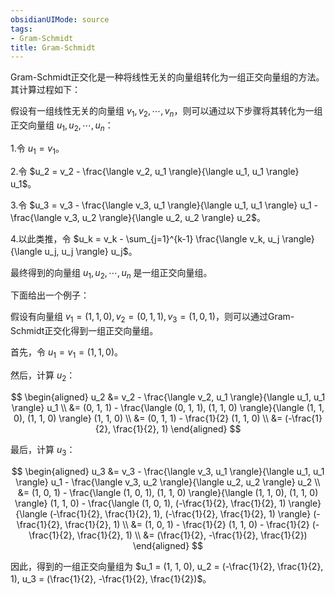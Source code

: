 ```yaml
---
obsidianUIMode: source
tags:  
- Gram-Schmidt
title: Gram-Schmidt
---
```

Gram-Schmidt正交化是一种将线性无关的向量组转化为一组正交向量组的方法。其计算过程如下：

假设有一组线性无关的向量组 $v_1, v_2, \cdots, v_n$，则可以通过以下步骤将其转化为一组正交向量组 $u_1, u_2, \cdots, u_n$：

1.令 $u_1 = v_1$。

2.令 $u_2 = v_2 - \frac{\langle v_2, u_1 \rangle}{\langle u_1, u_1 \rangle} u_1$。

3.令 $u_3 = v_3 - \frac{\langle v_3, u_1 \rangle}{\langle u_1, u_1 \rangle} u_1 - \frac{\langle v_3, u_2 \rangle}{\langle u_2, u_2 \rangle} u_2$。

4.以此类推，令 $u_k = v_k - \sum_{j=1}^{k-1} \frac{\langle v_k, u_j \rangle}{\langle u_j, u_j \rangle} u_j$。

最终得到的向量组 $u_1, u_2, \cdots, u_n$ 是一组正交向量组。

下面给出一个例子：

假设有向量组 $v_1 = (1, 1, 0), v_2 = (0, 1, 1), v_3 = (1, 0, 1)$，则可以通过Gram-Schmidt正交化得到一组正交向量组。

首先，令 $u_1 = v_1 = (1, 1, 0)$。

然后，计算 $u_2$：

$$
\begin{aligned}
u_2 &= v_2 - \frac{\langle v_2, u_1 \rangle}{\langle u_1, u_1 \rangle} u_1 \\
&= (0, 1, 1) - \frac{\langle (0, 1, 1), (1, 1, 0) \rangle}{\langle (1, 1, 0), (1, 1, 0) \rangle} (1, 1, 0) \\
&= (0, 1, 1) - \frac{1}{2} (1, 1, 0) \\
&= (-\frac{1}{2}, \frac{1}{2}, 1)
\end{aligned}
$$

最后，计算 $u_3$：

$$
\begin{aligned}
u_3 &= v_3 - \frac{\langle v_3, u_1 \rangle}{\langle u_1, u_1 \rangle} u_1 - \frac{\langle v_3, u_2 \rangle}{\langle u_2, u_2 \rangle} u_2 \\
&= (1, 0, 1) - \frac{\langle (1, 0, 1), (1, 1, 0) \rangle}{\langle (1, 1, 0), (1, 1, 0) \rangle} (1, 1, 0) - \frac{\langle (1, 0, 1), (-\frac{1}{2}, \frac{1}{2}, 1) \rangle}{\langle (-\frac{1}{2}, \frac{1}{2}, 1), (-\frac{1}{2}, \frac{1}{2}, 1) \rangle} (-\frac{1}{2}, \frac{1}{2}, 1) \\
&= (1, 0, 1) - \frac{1}{2} (1, 1, 0) - \frac{1}{2} (-\frac{1}{2}, \frac{1}{2}, 1) \\
&= (\frac{1}{2}, -\frac{1}{2}, \frac{1}{2})
\end{aligned}
$$

因此，得到的一组正交向量组为 $u_1 = (1, 1, 0), u_2 = (-\frac{1}{2}, \frac{1}{2}, 1), u_3 = (\frac{1}{2}, -\frac{1}{2}, \frac{1}{2})$。

